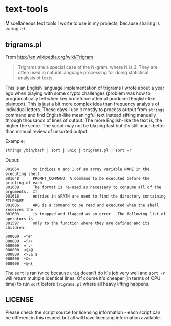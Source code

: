 text-tools
==========

Miscellaneous text tools I worte to use in my projects, because sharing is caring :-)

trigrams.pl
-----------

From http://en.wikipedia.org/wiki/Trigram

> Trigrams are a special case of the N-gram, where N is 3. They are often used in natural language processing for doing statistical analysis of texts. 

This is an English language implementation of trigrams I wrote about a year ago when playing with some crypto challenges (problem was how to programatically tell when key bruteforce attempt produced English-like plaintext). This is just a bit more complex idea than frequency analysis of individual letters.
These days I use it mostly to process output from <code>strings</code> command and find English-like meaningful text instead sifting manually through thousands of lines of output.
The more English-like the text is, the higher the score. The script may not be blazing fast but it's still much better than manual review of unsorted output.

Example:

	strings /bin/bash | sort | uniq | trigrams.pl | sort -r 

Ouput: 

	001654	    to indices 0 and 1 of an array variable NAME in the executing shell.
	001648	    PROMPT_COMMAND	A command to be executed before the printing of each
	001638	    The format is re-used as necessary to consume all of the arguments.  If
	001618	    entries in $PATH are used to find the directory containing FILENAME.
	001606	    ARG is a command to be read and executed when the shell receives the
	001603	    is trapped and flagged as an error.  The following list of operators is
	001597	    only to the function where they are defined and its children.
	...
	000000	=^#'
	000000	=^/+
	000000	=`.-
	000000	<$/@
	000000	<>;&|$
	000000	~&<-
	000000	~@<{

The <code>sort</code> is ran twice because <code>uniq</code> doesn't do it's job very well and <code>sort -r</code> will return multiple identical lines. Of course it's cheaper (in terms of CPU time) to run <code>sort</code> before <code>trigrams.pl</code> where all heavy lifting happens.

LICENSE
-------

Please check the script source for licensing information - each script can be different in this respect but all will have licensing information available.
